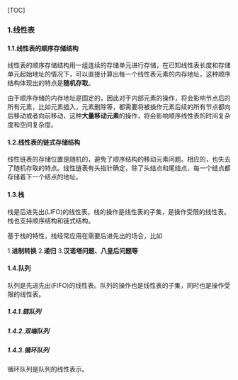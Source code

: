 [TOC]

### 1.线性表

#### 1.1.线性表的顺序存储结构

线性表的顺序存储结构用一组连续的存储单元进行存储，在已知线性表长度和存储单元起始地址的情况下，可以直接计算出每一个线性表元素的内存地址，这种顺序结构体现出的特点是**随机存取**。

由于顺序存储的内存地址是固定的，因此对于内部元素的操作，将会影响节点后的所有元素，比如元素插入，元素删除等，都需要将被操作元素后续的所有节点都向后移动或者向前移动，这种**大量移动元素**的操作，将会影响顺序线性表的时间复杂度和空间复杂度。

#### 1.2.线性表的链式存储结构

线性链表的存储位置是随机的，避免了顺序结构的移动元素问题。相应的，也失去了随机存取的特点。线性链表有头指针确定，除了头结点和尾结点，每一个结点都存储着下一个结点的地址。


#### 1.3.栈

栈是后进先出(LIFO)的线性表。栈的操作是线性表的子集，是操作受限的线性表。栈也支持顺序结构和链式结构。

基于栈的特性，栈经常应用在需要后进先出的场合，比如

1.**进制转换**
2.**递归**
3.**汉诺塔问题、八皇后问题等**

#### 1.4.队列

队列是先进先出(FIFO)的线性表。队列的操作也是线性表的子集，同时也是操作受限的线性表。

##### 1.4.1.链队列

##### 1.4.2.双端队列

##### 1.4.3.循环队列

循环队列是队列的线性表示。